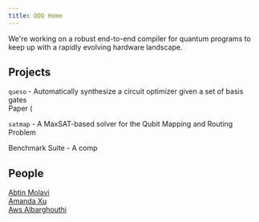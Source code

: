 ```yaml
---
title: QQQ Home
---
```


We're working on a robust end-to-end compiler for quantum programs to keep up with a 
rapidly evolving hardware landscape.

## Projects

``queso`` - Automatically synthesize a circuit optimizer given a set of basis gates \
Paper (

``satmap`` - A MaxSAT-based solver for the Qubit Mapping and Routing Problem

Benchmark Suite - A comp


## People

[Abtin Molavi](https://pages.cs.wisc.edu/~amolavi/)\
[Amanda Xu](https://amandashoe.github.io/)\
[Aws Albarghouthi](https://pages.cs.wisc.edu/~aws/)
